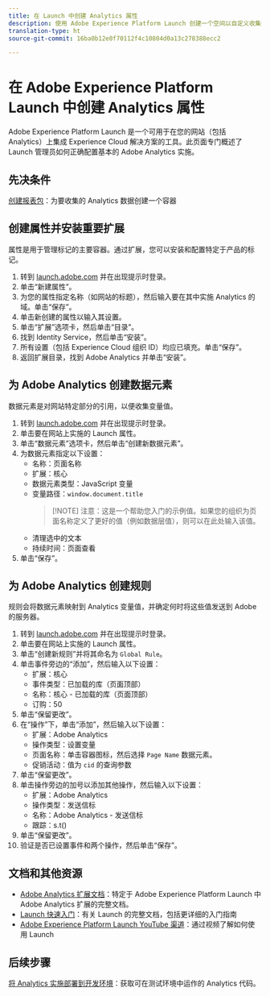 ```yaml
---
title: 在 Launch 中创建 Analytics 属性
description: 使用 Adobe Experience Platform Launch 创建一个空间以自定义收集数据的方式。
translation-type: ht
source-git-commit: 16ba0b12e0f70112f4c10804d0a13c278388ecc2

---
```



# 在 Adobe Experience Platform Launch 中创建 Analytics 属性

Adobe Experience Platform Launch 是一个可用于在您的网站（包括 Analytics）上集成 Experience Cloud 解决方案的工具。此页面专门概述了 Launch 管理员如何正确配置基本的 Adobe Analytics 实施。

## 先决条件

[创建报表包](/help/admin/admin-console/create-report-suite.md)：为要收集的 Analytics 数据创建一个容器

## 创建属性并安装重要扩展

属性是用于管理标记的主要容器。通过扩展，您可以安装和配置特定于产品的标记。

1. 转到 [launch.adobe.com](https://launch.adobe.com) 并在出现提示时登录。
1. 单击“新建属性”。
1. 为您的属性指定名称（如网站的标题），然后输入要在其中实施 Analytics 的域。单击“保存”。
1. 单击新创建的属性以输入其设置。
1. 单击“扩展”选项卡，然后单击“目录”。
1. 找到 Identity Service，然后单击“安装”。
1. 所有设置（包括 Experience Cloud 组织 ID）均应已填充。单击“保存”。
1. 返回扩展目录，找到 Adobe Analytics 并单击“安装”。

## 为 Adobe Analytics 创建数据元素

数据元素是对网站特定部分的引用，以便收集变量值。

1. 转到 [launch.adobe.com](https://launch.adobe.com) 并在出现提示时登录。
2. 单击要在网站上实施的 Launch 属性。
3. 单击“数据元素”选项卡，然后单击“创建新数据元素”。
4. 为数据元素指定以下设置：
   * 名称：页面名称
   * 扩展：核心
   * 数据元素类型：JavaScript 变量
   * 变量路径：`window.document.title`
      > [!NOTE] 注意：这是一个帮助您入门的示例值。如果您的组织为页面名称定义了更好的值（例如数据层值），则可以在此处输入该值。
   * 清理选中的文本
   * 持续时间：页面查看
5. 单击“保存”。

## 为 Adobe Analytics 创建规则

规则会将数据元素映射到 Analytics 变量值，并确定何时将这些值发送到 Adobe 的服务器。

1. 转到 [launch.adobe.com](https://launch.adobe.com) 并在出现提示时登录。
1. 单击要在网站上实施的 Launch 属性。
1. 单击“创建新规则”并将其命名为 `Global Rule`。
1. 单击事件旁边的“添加”，然后输入以下设置：
   * 扩展：核心
   * 事件类型：已加载的库（页面顶部）
   * 名称：核心 - 已加载的库（页面顶部）
   * 订购：50
1. 单击“保留更改”。
1. 在“操作”下，单击“添加”，然后输入以下设置：
   * 扩展：Adobe Analytics
   * 操作类型：设置变量
   * 页面名称：单击容器图标，然后选择 `Page Name` 数据元素。
   * 促销活动：值为 `cid` 的查询参数
1. 单击“保留更改”。
1. 单击操作旁边的加号以添加其他操作，然后输入以下设置：
   * 扩展：Adobe Analytics
   * 操作类型：发送信标
   * 名称：Adobe Analytics - 发送信标
   * 跟踪：s.t()
1. 单击“保留更改”。
1. 验证是否已设置事件和两个操作，然后单击“保存”。

## 文档和其他资源

* [Adobe Analytics 扩展文档](https://docs.adobelaunch.com/extension-reference/web/adobe-analytics-extension)：特定于 Adobe Experience Platform Launch 中 Adobe Analytics 扩展的完整文档。
* [Launch 快速入门](https://docs.adobelaunch.com/getting-started)：有关 Launch 的完整文档，包括更详细的入门指南
* [Adobe Experience Platform Launch YouTube 渠道](https://www.youtube.com/channel/UCa84ntcvYhPArOBsZIRE2Jw/videos?view=0&amp;shelf_id=0&amp;sort=dd)：通过视频了解如何使用 Launch

## 后续步骤

[将 Analytics 实施部署到开发环境](deploy-dev.md)：获取可在测试环境中运作的 Analytics 代码。
